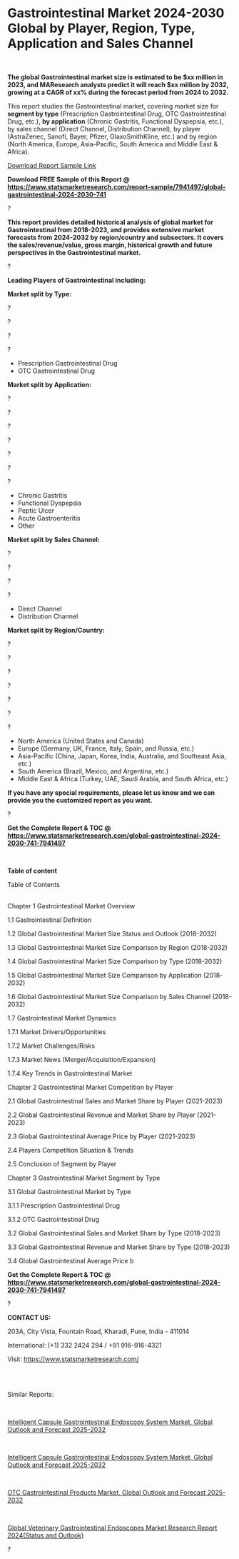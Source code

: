 <h1>Gastrointestinal Market 2024-2030 Global by Player, Region, Type, Application and Sales Channel</h1><br/><p><strong>The global Gastrointestinal market size is estimated to be $xx million in 2023, and MAResearch analysts predict it will reach $xx million by 2032, growing at a <strong>CAGR</strong> of xx% during the forecast period from 2024 to 2032.</strong></p>
 
 
 
 <p>This report studies the Gastrointestinal market, covering market size for <strong>segment by type</strong> (Prescription Gastrointestinal Drug, OTC Gastrointestinal Drug, etc.), <strong>by application</strong> (Chronic Gastritis, Functional Dyspepsia, etc.), by sales channel (Direct Channel, Distribution Channel), by player (AstraZenec, Sanofi, Bayer, Pfizer, GlaxoSmithKline, etc.) and by region (North America, Europe, Asia-Pacific, South America and Middle East & Africa).</p>
 
 
 
 <p><a href="https://www.statsmarketresearch.com/download-free-sample/7941497/global-gastrointestinal-2024-2030-741">Download Report Sample Link</a></p>
 
 
 
 <div><b>Download FREE Sample of this Report @ <a href="https://www.statsmarketresearch.com/download-free-sample/7941497/global-gastrointestinal-2024-2030-741">https://www.statsmarketresearch.com/report-sample/7941497/global-gastrointestinal-2024-2030-741</a></b></div>
 
 
 
 <p>? </p>
 
 
 
 <p><strong>This report provides detailed historical analysis of global market for Gastrointestinal from 2018-2023, and provides extensive market forecasts from 2024-2032 by region/country and subsectors. It covers the sales/revenue/value, gross margin, historical growth and future perspectives in the Gastrointestinal market.</strong></p>
 
 
 
 <p>? </p>
 
 
 
 <p><strong>Leading Players of Gastrointestinal including:</strong></p>
 
 
 
 <p><strong>Market split by Type:</strong></p>
 
 
 
 <p>? </p>
 
 
 
 <p>? </p>
 
 
 
 <p>? </p>
 
 
 
 <p>? </p>
 
 
 
 <ul>
 
 <li>Prescription Gastrointestinal Drug</li>
 
 <li>OTC Gastrointestinal Drug</li>
 
 </ul>
 
 
 
 <p><strong>Market split <strong>by Application</strong>:</strong></p>
 
 
 
 <p>? </p>
 
 
 
 <p>? </p>
 
 
 
 <p>? </p>
 
 
 
 <p>? </p>
 
 
 
 <p>? </p>
 
 
 
 <p>? </p>
 
 
 
 <p>? </p>
 
 
 
 <ul>
 
 <li>Chronic Gastritis</li>
 
 <li>Functional Dyspepsia</li>
 
 <li>Peptic Ulcer</li>
 
 <li>Acute Gastroenteritis</li>
 
 <li>Other</li>
 
 </ul>
 
 
 
 <p><strong>Market split by Sales Channel:</strong></p>
 
 
 
 <p>? </p>
 
 
 
 <p>? </p>
 
 
 
 <p>? </p>
 
 
 
 <p>? </p>
 
 
 
 <ul>
 
 <li>Direct Channel</li>
 
 <li>Distribution Channel</li>
 
 </ul>
 
 
 
 <p><strong>Market split by Region/Country:</strong></p>
 
 
 
 <p>? </p>
 
 
 
 <p>? </p>
 
 
 
 <p>? </p>
 
 
 
 <p>? </p>
 
 
 
 <p>? </p>
 
 
 
 <p>? </p>
 
 
 
 <p>? </p>
 
 
 
 <ul>
 
 <li>North America (United States and Canada)</li>
 
 <li>Europe (Germany, UK, France, Italy, Spain, and Russia, etc.)</li>
 
 <li>Asia-Pacific (China, Japan, Korea, India, Australia, and Southeast Asia, etc.)</li>
 
 <li>South America (Brazil, Mexico, and Argentina, etc.)</li>
 
 <li>Middle East & Africa (Turkey, UAE, Saudi Arabia, and South Africa, etc.)</li>
 
 </ul>
 
 
 
 <p><strong>If you have any special requirements, please let us know and we can provide you the customized report as you want.</strong></p>
 
 
 
 <p>? </p>
 
 
 
 <div><b>Get the Complete Report & TOC @ <a href="https://www.statsmarketresearch.com/global-gastrointestinal-2024-2030-741-7941497">https://www.statsmarketresearch.com/global-gastrointestinal-2024-2030-741-7941497</a></b></div>
 
 
 
 <p><br />
 
 <b>Table of content</b></p>
 
 
 
 <p>Table of Contents<br />
 
 <br />
 
 Chapter 1 Gastrointestinal Market Overview<br />
 
 1.1 Gastrointestinal Definition<br />
 
 1.2 Global Gastrointestinal Market Size Status and Outlook (2018-2032)<br />
 
 1.3 Global Gastrointestinal Market Size Comparison by Region (2018-2032)<br />
 
 1.4 Global Gastrointestinal Market Size Comparison by Type (2018-2032)<br />
 
 1.5 Global Gastrointestinal Market Size Comparison by Application (2018-2032)<br />
 
 1.6 Global Gastrointestinal Market Size Comparison by Sales Channel (2018-2032)<br />
 
 1.7 Gastrointestinal Market Dynamics<br />
 
 1.7.1 Market Drivers/Opportunities<br />
 
 1.7.2 Market Challenges/Risks<br />
 
 1.7.3 Market News (Merger/Acquisition/Expansion)<br />
 
 1.7.4 Key Trends in Gastrointestinal Market<br />
 
 Chapter 2 Gastrointestinal Market Competition by Player<br />
 
 2.1 Global Gastrointestinal Sales and Market Share by Player (2021-2023)<br />
 
 2.2 Global Gastrointestinal Revenue and Market Share by Player (2021-2023)<br />
 
 2.3 Global Gastrointestinal Average Price by Player (2021-2023)<br />
 
 2.4 Players Competition Situation & Trends<br />
 
 2.5 Conclusion of Segment by Player<br />
 
 Chapter 3 Gastrointestinal Market Segment by Type<br />
 
 3.1 Global Gastrointestinal Market by Type<br />
 
 3.1.1 Prescription Gastrointestinal Drug<br />
 
 3.1.2 OTC Gastrointestinal Drug<br />
 
 3.2 Global Gastrointestinal Sales and Market Share by Type (2018-2023)<br />
 
 3.3 Global Gastrointestinal Revenue and Market Share by Type (2018-2023)<br />
 
 3.4 Global Gastrointestinal Average Price b</p>
 
 
 
 <div><b>Get the Complete Report & TOC @ <a href="https://www.statsmarketresearch.com/global-gastrointestinal-2024-2030-741-7941497">https://www.statsmarketresearch.com/global-gastrointestinal-2024-2030-741-7941497</a></b></div>
 
 
 
 <p>? </p>
 
 
 
 <p><b>CONTACT US:</b><br />
 
 203A, City Vista, Fountain Road, Kharadi, Pune, India - 411014<br />
 
 International: (+1) 332 2424 294 / +91 916-916-4321<br />
 
 Visit: <a href="https://www.statsmarketresearch.com/">https://www.statsmarketresearch.com/</a><br />
 
 <br />
 
 <br />
 
 Similar Reports:<br />
 
 <br />
 
 <a href="https://www.statsmarketresearch.com/global-intelligent-capsule-gastrointestinal-endoscopy-system-forecast-2025-2032-547-8034934">Intelligent Capsule Gastrointestinal Endoscopy System Market, Global Outlook and Forecast 2025-2032</a><br />
 
 <br />
 
 <a href="https://www.statsmarketresearch.com/global-intelligent-capsule-gastrointestinal-endoscopy-system-forecast-2025-2032-150-8034733">Intelligent Capsule Gastrointestinal Endoscopy System Market, Global Outlook and Forecast 2025-2032</a><br />
 
 <br />
 
 <a href="https://www.statsmarketresearch.com/global-otc-gastrointestinal-s-forecast-2025-2032-551-8025939">OTC Gastrointestinal Products Market, Global Outlook and Forecast 2025-2032</a><br />
 
 <br />
 
 <a href="https://www.statsmarketresearch.com/global-veterinary-gastrointestinal-endoscopes-2024-757-8002066">Global Veterinary Gastrointestinal Endoscopes Market Research Report 2024(Status and Outlook)</a><br />
 
 ? </p>